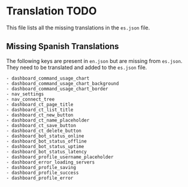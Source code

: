 # Translation TODO

This file lists all the missing translations in the `es.json` file.

## Missing Spanish Translations

The following keys are present in `en.json` but are missing from `es.json`. They need to be translated and added to the `es.json` file.

```
- dashboard_command_usage_chart
- dashboard_command_usage_chart_background
- dashboard_command_usage_chart_border
- nav_settings
- nav_connect_tree
- dashboard_ct_page_title
- dashboard_ct_list_title
- dashboard_ct_new_button
- dashboard_ct_name_placeholder
- dashboard_ct_save_button
- dashboard_ct_delete_button
- dashboard_bot_status_online
- dashboard_bot_status_offline
- dashboard_bot_status_uptime
- dashboard_bot_status_latency
- dashboard_profile_username_placeholder
- dashboard_error_loading_servers
- dashboard_profile_saving
- dashboard_profile_success
- dashboard_profile_error
```